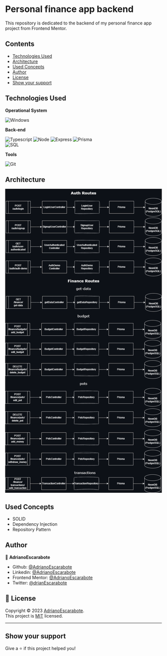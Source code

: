 # Personal finance app backend

This repository is dedicated to the backend of my personal finance app project from Frontend Mentor.

## Contents

- [Technologies Used](#technologies-used)
- [Architecture](#Architecture)
- [Used Concepts](#used-concepts)
- [Author](#author)
- [License](#📝-license)
- [Show your support](#show-your-support)

## Technologies Used

**Operational System**

![Windows](https://img.shields.io/badge/Windows-017AD7?style=for-the-badge&logo=windows&logoColor=white)

**Back-end**

![Typescript](https://img.shields.io/badge/TypeScript-007ACC?style=for-the-badge&logo=typescript&logoColor=white)
![Node](https://img.shields.io/badge/Node.js-43853D?style=for-the-badge&logo=node.js&logoColor=white)
![Express](https://img.shields.io/badge/Express-000000?style=for-the-badge&logo=express&logoColor=white)
![Prisma](https://img.shields.io/badge/Prisma-2D3748?style=for-the-badge&logo=prisma&logoColor=white)  
![SQL](https://img.shields.io/badge/SQL-4479A1?style=for-the-badge&logo=postgresql&logoColor=white)

**Tools**

![Git](https://img.shields.io/badge/Git-F05032?style=for-the-badge&logo=git&logoColor=white)

## Architecture

<div align="center">
 <img src="./architecture.png" />
</div>

## Used Concepts

- SOLID
- Dependency Injection
- Repository Pattern

## Author

👤 **AdrianoEscarabote**

- Github: [@AdrianoEscarabote](https://github.com/AdrianoEscarabote)
- Linkedin: [@AdrianoEscarabote](https://www.linkedin.com/in/adriano-escarabote-944b02233/)
- Frontend Mentor: [@AdrianoEscarabote](https://www.frontendmentor.io/profile/AdrianoEscarabote)
- Twitter: [@drianEscarabote](https://twitter.com/drianEscarabote)

## 📝 License

Copyright © 2023 [AdrianoEscarabote](https://github.com/AdrianoEscarabote).<br />
This project is [MIT](https://github.com/AdrianoEscarabote/personal-finance-app-backend/blob/main/LICENSE) licensed.

---

## Show your support

Give a ⭐️ if this project helped you!
